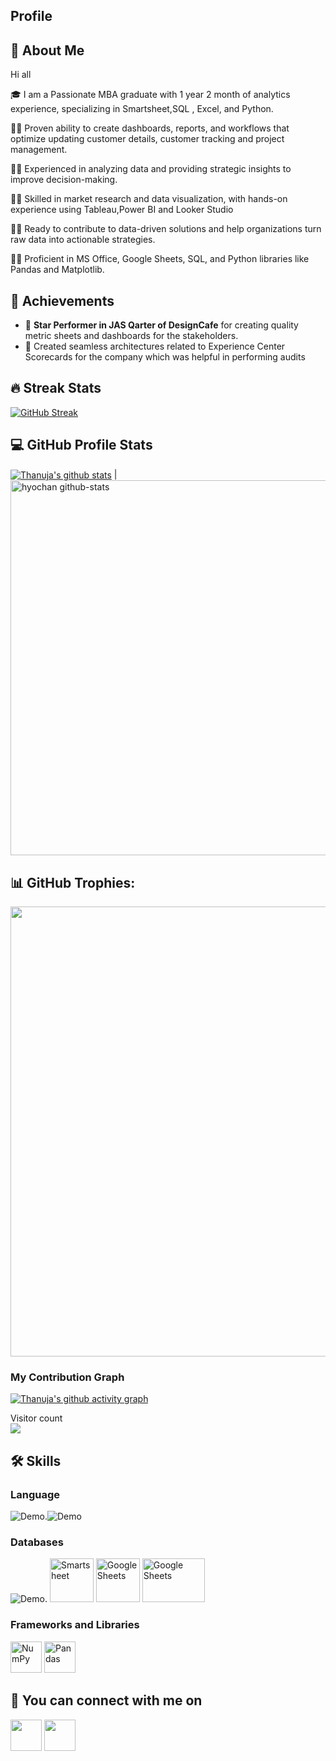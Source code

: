 ## Profile

## 🚀 About Me

Hi all

🎓  I am a Passionate MBA graduate with 1 year 2 month of analytics experience, specializing in Smartsheet,SQL , Excel, and Python.

👨‍💻 Proven ability to create dashboards, reports, and workflows that optimize updating customer details, customer tracking and project management.

👨‍💻  Experienced in analyzing data and providing strategic insights to improve decision-making.

👨‍💻 Skilled in market research and data visualization, with hands-on experience using Tableau,Power BI and Looker Studio

👨‍💻 Ready to contribute to data-driven solutions and help organizations turn raw data into actionable strategies.

👨‍💻 Proficient in MS Office, Google Sheets, SQL, and Python libraries like Pandas and Matplotlib.

## 🏅 Achievements

-   🤝 **Star Performer in JAS Qarter of DesignCafe** for creating quality metric sheets and dashboards for the stakeholders.
-   🥈 Created seamless architectures related to Experience Center Scorecards for the company which was helpful in performing audits


## 🔥 Streak Stats
[![GitHub Streak](http://github-readme-streak-stats.herokuapp.com?user=Thanujak16&theme=neon-dark&hide_border=true&date_format=j%20M%5B%20Y%5D)](https://git.io/streak-stats)
## 💻 GitHub Profile Stats
<a href="https://github.com/Thanujak16/github-readme-stats"><img align="center" src="https://github-readme-stats.vercel.app/api?username=Thanujak16&show_icons=true&include_all_commits=true&theme=dracula&hide_border=true" alt="Thanuja's github stats" /></a> | 
<br>
<img width=600 src="https://stats.dooboo.io/api/github-stats-advanced?login=Thanujak16" alt="hyochan github-stats"><br>


## 📊 GitHub Trophies:
<img width=720 src="https://stats.dooboo.io/api/github-trophies?login=Thanujak16"><br>

### My Contribution Graph
[![Thanuja's github activity graph](https://github-readme-activity-graph.vercel.app/graph?username=Thanujak16&theme=tokyo-night&area=true)](https://github.com/Thanujak16/github-readme-activity-graph)

<p align="left"> 
  Visitor count<br>
  <img src="https://profile-counter.glitch.me/Thanujak16/count.svg" />
</p>

## 🛠️ Skills

### Language
![Demo](https://ziadoua.github.io/m3-Markdown-Badges/badges/Python/python1.svg).![Demo](https://ziadoua.github.io/m3-Markdown-Badges/badges/MySQL/mysql1.svg)

### Databases
![Demo](https://ziadoua.github.io/m3-Markdown-Badges/badges/MySQL/mysql1.svg).
<a href="#"><img width="70" height="70" img alt="Smartsheet" src="https://github.com/user-attachments/assets/d917d3a7-05dd-40a3-89c4-9903cbc9d9a1"></a>
<a href="#"><img width="70" height="70" img alt="Google Sheets" src="https://github.com/user-attachments/assets/62601dcc-7d5d-4655-9442-c7be9f275d64"></a>
<a href="#"><img width="100" height="70" img alt="Google Sheets" src="https://github.com/user-attachments/assets/0409423b-f861-47e3-aaab-15de8b43b76c"></a>



### Frameworks and Libraries
<a href="#"><img height="50" img alt="NumPy" src="https://img.icons8.com/color/1x/numpy.png"></a>
<a href="#"><img height="50" img alt="Pandas" src="https://img.icons8.com/color/1x/pandas.png"></a>


## 🔗 You can connect with me on 
<a href="https://www.linkedin.com/in/thanuja-kedila/"><img height="50" src="https://cdn3.iconfinder.com/data/icons/2018-social-media-logotypes/1000/2018_social_media_popular_app_logo_linkedin-64.png"/></a>
<a href="https://wa.me/+919741366689"><img height="50" src="https://cdn3.iconfinder.com/data/icons/2018-social-media-logotypes/1000/2018_social_media_popular_app_logo-whatsapp-64.png"/></a>



